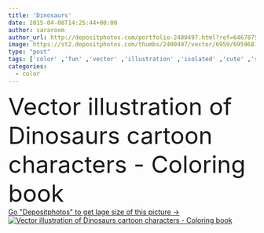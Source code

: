 ```yaml
---
title: 'Dinosaurs'
date: 2015-04-08T14:25:44+00:00
author: sararoom
author_url: http://depositphotos.com/portfolio-2400497.html?ref=64678756
image: https://st2.depositphotos.com/thumbs/2400497/vector/6959/69596815/api_thumb_450.jpg?forcejpeg=true
type: "post"
tags: ['color' ,'fun' ,'vector' ,'illustration' ,'isolated' ,'cute' ,'smile' ,'animal' ,'cartoon' ,'childhood' ,'funny' ,'big' ,'species' ,'character' ,'comic' ,'coloring' ,'beast' ,'mascot' ,'dinosaur' ,'dinosaurs' ,'triceratops' ,'prehistory' ,'Brontosaurus' ,'tyrannosaur' ]
categories: 
  - color
---
```

<div aling="center">
            <font size="60"> Vector illustration of Dinosaurs cartoon characters - Coloring book</font>   
</div>
<div>
    <a href='https://depositphotos.com/69596815/stock-illustration-dinosaurs.html?ref=64678756' target=_blank > Go "Depositphotos" to get lage size of this picture ->
        <img href='https://depositphotos.com/69596815/stock-illustration-dinosaurs.html?ref=64678756' src='https://st2.depositphotos.com/2400497/6959/v/950/depositphotos_69596815-stock-illustration-dinosaurs.jpg?forcejpeg=true' alt='Vector illustration of Dinosaurs cartoon characters - Coloring book' >
    </a>
</div>
